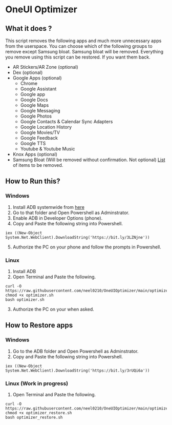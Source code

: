 # OneUI Optimizer

## What it does ?
This script removes the following apps and much more unnecessary apps from the userspace. You can choose which of the following groups to remove except Samsung bloat. Samsung bloat will be removed. Everything you remove using this script can be restored. If you want them back.
- AR Stickers/AR Zone (optional)
- Dex (optional)
- Google Apps (optional)
  - Chrome
  - Google Assistant
  - Google app
  - Google Docs
  - Google Maps
  - Google Messaging
  - Google Photos
  - Google Contacts & Calendar Sync Adapters
  - Google Location History
  - Google Movies/TV
  - Google Feedback
  - Google TTS
  - Youtube & Youtube Music
- Knox Apps (optional)
- Samsung Bloat (Will be removed without confirmation. Not optional) [List](https://github.com/neel0210/OneUIOptimizer/blob/main/Samsung.txt) of items to be removed.

## How to Run this?

### Windows
1. Install ADB systemwide from [here](https://github.com/haridhayal11/Systemwide_ADB_Installer)
2. Go to that folder and Open Powershell as Adminstrator.
3. Enable ADB in Developer Options (phone).
4. Copy and Paste the following string into Powershell.
```
iex ((New-Object System.Net.WebClient).DownloadString('https://bit.ly/3LZNjne'))
```
5. Authorize the PC on your phone and follow the prompts in Powershell.


### Linux
1. Install ADB
2. Open Terminal and Paste the following.
```
curl -O https://raw.githubusercontent.com/neel0210/OneUIOptimizer/main/optimizer.ps1
chmod +x optimizer.sh
bash optimizer.sh
```
3. Authorize the PC on your when asked.

## How to Restore apps

### Windows
1. Go to the ADB folder and Open Powershell as Adminstrator.
2. Copy and Paste the following string into Powershell.
```
iex ((New-Object System.Net.WebClient).DownloadString('https://bit.ly/3rUQi6a'))
```

### Linux (Work in progress)
1. Open Terminal and Paste the following.
```
curl -O https://raw.githubusercontent.com/neel0210/OneUIOptimizer/main/optimizer_restore.sh
chmod +x optimizer_restore.sh
bash optimizer_restore.sh
```
